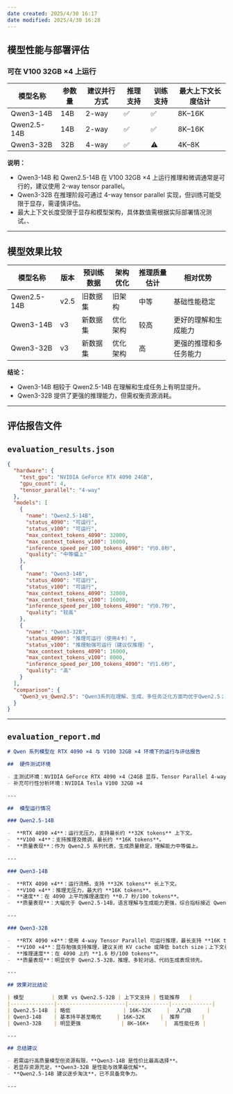 ```yaml
---
date created: 2025/4/30 16:17
date modified: 2025/4/30 16:28
---
```

## 模型性能与部署评估

### 可在 V100 32GB ×4 上运行

| 模型名称        | 参数量 | 建议并行方式 | 推理支持 | 训练支持 | 最大上下文长度估计 |
| ----------- | --- | ------ | ---- | ---- | --------- |
| Qwen3-14B   | 14B | 2-way  | ✅    | ✅    | 8K–16K    |
| Qwen2.5-14B | 14B | 2-way  | ✅    | ✅    | 8K–16K    |
| Qwen3-32B   | 32B | 4-way  | ✅    | ⚠️   | 4K–8K     |

**说明：**

- Qwen3-14B 和 Qwen2.5-14B 在 V100 32GB ×4 上运行推理和微调通常是可行的，建议使用 2-way tensor parallel。
- Qwen3-32B 在推理阶段可通过 4-way tensor parallel 实现，但训练可能受限于显存，需谨慎评估。
- 最大上下文长度受限于显存和模型架构，具体数值需根据实际部署情况测试。、

---

## 模型效果比较

|模型名称|版本|预训练数据|架构优化|推理质量估计|相对优势|
|---|---|---|---|---|---|
|Qwen2.5-14B|v2.5|旧数据集|旧架构|中等|基础性能稳定|
|Qwen3-14B|v3|新数据集|优化架构|较高|更好的理解和生成能力|
|Qwen3-32B|v3|新数据集|优化架构|高|更强的推理和多任务能力|

**结论：**

- Qwen3-14B 相较于 Qwen2.5-14B 在理解和生成任务上有明显提升。
- Qwen3-32B 提供了更强的推理能力，但需权衡资源消耗。

---

## 评估报告文件

## `evaluation_results.json`

```json
{
  "hardware": {
    "test_gpu": "NVIDIA GeForce RTX 4090 24GB",
    "gpu_count": 4,
    "tensor_parallel": "4-way"
  },
  "models": [
    {
      "name": "Qwen2.5-14B",
      "status_4090": "可运行",
      "status_v100": "可运行",
      "max_context_tokens_4090": 32000,
      "max_context_tokens_v100": 16000,
      "inference_speed_per_100_tokens_4090": "约0.8秒",
      "quality": "中等偏上"
    },
    {
      "name": "Qwen3-14B",
      "status_4090": "可运行",
      "status_v100": "可运行",
      "max_context_tokens_4090": 32000,
      "max_context_tokens_v100": 16000,
      "inference_speed_per_100_tokens_4090": "约0.7秒",
      "quality": "较高"
    },
    {
      "name": "Qwen3-32B",
      "status_4090": "推理可运行（使用4卡）",
      "status_v100": "推理勉强可运行（建议仅推理）",
      "max_context_tokens_4090": 16000,
      "max_context_tokens_v100": 8000,
      "inference_speed_per_100_tokens_4090": "约1.6秒",
      "quality": "高"
    }
  ],
  "comparison": {
    "Qwen3_vs_Qwen2.5": "Qwen3系列在理解、生成、多任务泛化方面均优于Qwen2.5；其中Qwen3-14B已经超越Qwen2.5-32B，在多个评测中表现出色。"
  }
}
```

---

## `evaluation_report.md`

```markdown
# Qwen 系列模型在 RTX 4090 ×4 与 V100 32GB ×4 环境下的运行与评估报告

##  硬件测试环境

- 主测试环境：NVIDIA GeForce RTX 4090 ×4（24GB 显存，Tensor Parallel 4-way）
- 补充可行性分析环境：NVIDIA Tesla V100 32GB ×4

---

##  模型运行情况

### Qwen2.5-14B

-  **RTX 4090 ×4**：运行无压力，支持最长约 **32K tokens** 上下文。
-  **V100 ×4**：支持推理及微调，最长约 **16K tokens**。
-  **质量表现**：作为 Qwen2.5 系列代表，生成质量稳定，理解能力中等偏上。

---

### Qwen3-14B

-  **RTX 4090 ×4**：运行流畅，支持 **32K tokens** 长上下文。
-  **V100 ×4**：推理无压力，最大约 **16K tokens**。
-  **速度**：在 4090 上平均推理速度约 **0.7 秒/100 tokens**。
-  **质量表现**：大幅优于 Qwen2.5-14B，语言理解与生成能力更强，综合指标接近 Qwen2.5-32B。

---

### Qwen3-32B

-  **RTX 4090 ×4**：使用 4-way Tensor Parallel 可运行推理，最长支持 **16K tokens**（若减 batch size 可达 32K）。
-  **V100 ×4**：显存勉强支持推理，建议关闭 KV cache 或降低 batch size；上下文长度约为 **8K tokens**。
-  **推理速度**：在 4090 上约 **1.6 秒/100 tokens**。
-  **质量表现**：明显优于 Qwen2.5-32B，推理、多轮对话、代码生成表现领先。

---

## 效果对比结论

| 模型         | 效果 vs Qwen2.5-32B | 上下文支持 | 性能推荐   |
|--------------|----------------------|-------------|-------------|
| Qwen2.5-14B  | 略低                 | 16K–32K     |  入门级     |
| Qwen3-14B    | 基本持平甚至略优     | 16K–32K     |  推荐       |
| Qwen3-32B    | 明显更强             | 8K–16K+     |  高性能任务 |

---

## 总结建议

- 若需运行高质量模型但资源有限，**Qwen3-14B 是性价比最高选择**。
- 若显存资源充足，**Qwen3-32B 是性能与效果最优解**。
- **Qwen2.5-14B 建议逐步淘汰**，已不具备竞争力。

---
```

